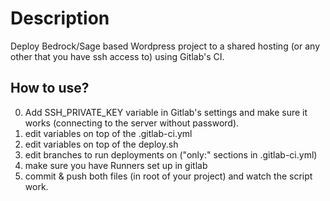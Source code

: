 # Description
Deploy Bedrock/Sage based Wordpress project to a shared hosting (or any other that you have ssh access to) using Gitlab's CI. 

## How to use?
0. Add SSH_PRIVATE_KEY variable in Gitlab's settings and make sure it works (connecting to the server without password). 
1. edit variables on top of the .gitlab-ci.yml 
2. edit variables on top of the deploy.sh
3. edit branches to run deployments on ("only:" sections in .gitlab-ci.yml)
4. make sure you have Runners set up in gitlab
5. commit & push both files (in root of your project) and watch the script work.
